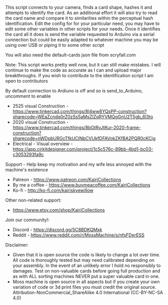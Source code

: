 This script connects to your camera, finds a card shape, hashes it and attempts to identify the card.
As an additional effort it will also try to read the card name and compare it to similarities within the perceptual hash identification. Edit the config for for your particular need, you may have to edit some other variables in other scripts for your needs. Once it identifies the card all it does is send the variable requested to Arduino via a serial connection but could be easily adapted to whatever machine you may be using over USB or piping it to some other script

You will also need the default-cards json file from scryfall.com

Note: This script works pretty well now, but it can still make mistakes. I will continue to make the code as accurate as I can and upload major breakthroughs. If you wish to contribute to the identification script I am open to contributors

By default connection to Ardiuno is off and so is send_to_Arduino, uncomment to enable

- 2525 visual Construction - https://www.tinkercad.com/things/8l4ww8YQsPP-construction?sharecode=WEaZcndq0rZ0zSs5aMsZIZqRYVMQgGnU2T5gb_6l3to
- 2020 visual Construction - https://www.tinkercad.com/things/8bGtRvJtKur-2020-frame-construction?sharecode=nWDpbURGcTfkUClNbCVUkfDFAVokZKfBA2PQR0cKCig
- Electrical - Visual overview - https://app.cirkitdesigner.com/project/1c5c576c-89bb-4bd1-bc03-c3053293fa9c

Support - Help keep my motivation and my wife less annoyed with the machine's existence
- Patreon - https://www.patreon.com/KairiCollections
- By me a coffee - https://www.buymeacoffee.com/KairiCollections
- Ko-fi - http://ko-fi.com/kairiskyewillow

Other non-related support:
- https://www.etsy.com/shop/KairiCollections

Join our community!:
- Discord - https://discord.gg/5C8BDKQMxk
- Reddit - https://www.reddit.com/r/MossMachine/s/nfsFDerESS

Disclaimer:
- Given that it is open source the code is likely to change a lot over time. All code is thoroughly tested but may need calibrated depending on your assembly. In the event of an unlikely error I hold no responsibly to damages. Test on non-valuable cards before going full production and as with ALL sorting machines NEVER put a super valuable card in one.
- Moss machine is open source in all aspects but if you create your own variation of code or 3d print files you must credit the original source. Attribution-NonCommercial_ShareAlike 4.0 International (CC-BY-NC-SA 4.0)
